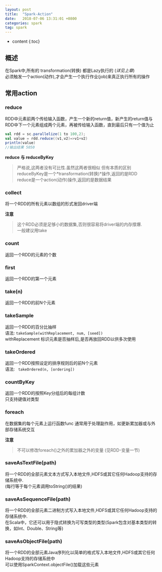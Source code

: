 ```yaml
---
layout: post
title:  "Spark-Action"
date:   2018-07-06 13:31:01 +0800
categories: spark
tag: spark
---
```


* content
{:toc}


## 概述  

在Spark中,所有的 transformation(转换) 都是Lazy执行的 (*详见上章*)  
必须触发一个action(动作),才会产生一个执行作业(job)来真正执行所有的操作  

## 常用action  

### reduce  
RDD中元素前两个传给输入函数，产生一个新的return值，新产生的return值与RDD中下一个元素组成两个元素，再被传给输入函数，直到最后只有一个值为止  

```scala
val rdd = sc.parallelize(1 to 100,2);
val value = rdd.reduce((v1,v2)=>v1+v2)
println(value)
//输出结果 5050
```
**reduce 与 reduceByKey**
>  严格说,这两者没有可比性.虽然这两者很相似 但有本质的区别   
>  reduceByKey是一个*transformation(转换)*操作,返回的是RDD  
>  reduce是一个action(动作)操作,返回的是数据结果  


### collect  
将一个RDD的所有元素以数组的形式发回driver端  

**注意**
>  这个RDD必须是足够小的数据集,否则很容易将driver端的内存撑爆.  
>  一般建议用take  

### count
返回一个RDD的元素的个数  

### first  
返回一个RDD的第一个元素  

### take(n)
返回一个RDD的前N个元素

### takeSample  
返回一个RDD的百分比抽样  
语法: ```takeSample(withReplacement, num, [seed])```  
withReplacement 标识元素是否抽样后,是否再放回RDD以供多次使用  

### takeOrdered  
返回一个RDD按照设定的排序规则后的前N个元素  
语法: ``` takeOrdered(n, [ordering])```  

### countByKey  
返回一个RDD的按照Key分组后的每组计数  
只支持键值对类型  

### foreach  
在数据集的每个元素上运行函数func 通常用于处理副作用，如更新累加器或与外部存储系统交互  

**注意**  
> 不可以修改foreach()之外的累加器之外的变量 (见RDD-变量一节)  

### saveAsTextFile(path)  
将一个RDD的全部元素文本方式写入本地文件,HDFS或其它任何Hadoop支持的存储系统中.  
(每行等于每个元素调用toString()的结果)  

### saveAsSequenceFile(path)  
将一个RDD的全部元素二进制方式写入本地文件,HDFS或其它任何Hadoop支持的存储系统中.  
在Scala中，它还可以用于隐式转换为可写类型的类型(Spark包含对基本类型的转换，如Int、Double、String等)  

### saveAsObjectFile(path)  
将一个RDD的全部元素Java序列化以简单的格式写入本地文件,HDFS或其它任何Hadoop支持的存储系统中  
可以使用SparkContext.objectFile()加载这些元素  